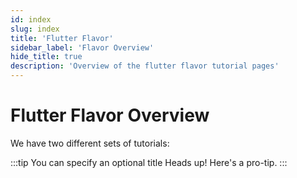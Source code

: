 ```yaml
---
id: index
slug: index
title: 'Flutter Flavor'
sidebar_label: 'Flavor Overview'
hide_title: true
description: 'Overview of the flutter flavor tutorial pages'
---
```


# Flutter Flavor Overview

We have two different sets of tutorials:

:::tip You can specify an optional title
Heads up! Here's a pro-tip.
:::
